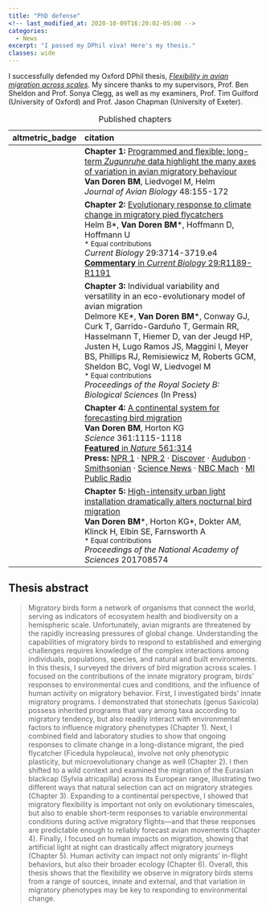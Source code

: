 ```yaml
---
title: "PhD defense"
<!-- last_modified_at: 2020-10-09T16:20:02-05:00 -->
categories:
  - News
excerpt: "I passed my DPhil viva! Here's my thesis."
classes: wide
---
```


I successfully defended my Oxford DPhil thesis,
[*Flexibility in avian migration across scales*](https://ora.ox.ac.uk/objects/uuid:98ba3587-caf5-443c-ac99-153eca360656).
My sincere thanks to my supervisors, Prof. Ben Sheldon and Prof. Sonya Clegg, as well as my examiners, Prof. Tim Guilford (University of Oxford) and Prof. Jason Chapman (University of Exeter).

<script type="text/javascript" src="https://d1bxh8uas1mnw7.cloudfront.net/assets/embed.js"></script>

<table class="publication-table">
<caption>Published chapters</caption>
 <thead>
  <tr>
   <th style="text-align:left;"> altmetric_badge </th>
   <th style="text-align:left;"> citation </th>
  </tr>
 </thead>
<tbody>
  <tr>
   <td style="text-align:left;"> <div data-badge-popover='right' data-badge-type='donut' data-doi='10.1111/jav.01348' data-hide-no-mentions='true' class='altmetric-embed'></div> </td>
   <td style="text-align:left;"> <a class='anchor' id='programmed_and_flexible_long_term_i_zugunruhe_i_data_highlight_the_many_axes_of_variation_in_avian_migratory_behaviour'></a><span class='pub-title'><b>Chapter 1:</b> <a href='https://doi.org/10.1111/jav.01348'>Programmed and flexible: long-term <i>Zugunruhe</i> data highlight the many axes of variation in avian migratory behaviour</a></span><br> <b>Van Doren BM</b>, Liedvogel M, Helm <br> <i>Journal of Avian Biology</i> 48:155-172 <br> </td>
  </tr>
  <tr>
   <td style="text-align:left;"> <div data-badge-popover='right' data-badge-type='donut' data-doi='10.1016/j.cub.2019.08.072' data-hide-no-mentions='true' class='altmetric-embed'></div> </td>
   <td style="text-align:left;"> <a class='anchor' id='evolutionary_response_to_climate_change_in_migratory_pied_flycatchers'></a><span class='pub-title'><b>Chapter 2:</b> <a href='https://doi.org/10.1016/j.cub.2019.08.072'>Evolutionary response to climate change in migratory pied flycatchers</a></span><br> Helm B*, <b>Van Doren BM</b>*, Hoffmann D, Hoffmann U<br><small>* Equal contributions</small> <br> <i>Current Biology</i> 29:3714-3719.e4 <br>        <span class='publication-featured'><a href="http://www.sciencedirect.com/science/article/pii/S0960982219312539"><b>Commentary</b> in <i>Current Biology</i> 29:R1189-R1191</a></span> </td>
  </tr>
  <tr>
   <td style="text-align:left;">  </td>
   <td style="text-align:left;"> <a class='anchor' id='individual_variability_and_versatility_in_an_eco_evolutionary_model_of_avian_migration'></a><span class='pub-title'><b>Chapter 3:</b> Individual variability and versatility in an eco-evolutionary model of avian migration</span><br> Delmore KE*, <b>Van Doren BM</b>*, Conway GJ, Curk T, Garrido-Garduño T, Germain RR, Hasselmann T, Hiemer D, van der Jeugd HP, Justen H, Lugo Ramos JS, Maggini I, Meyer BS, Phillips RJ, Remisiewicz M, Roberts GCM, Sheldon BC, Vogl W, Liedvogel M<br><small>* Equal contributions</small> <br> <i>Proceedings of the Royal Society B: Biological Sciences</i> (In Press) <br> </td>
  </tr>
  <tr>
   <td style="text-align:left;"> <div data-badge-popover='right' data-badge-type='donut' data-doi='10.1126/science.aat7526' data-hide-no-mentions='true' class='altmetric-embed'></div> </td>
   <td style="text-align:left;"> <a class='anchor' id='a_continental_system_for_forecasting_bird_migration'></a><span class='pub-title'><b>Chapter 4:</b> <a href='https://doi.org/10.1126/science.aat7526'>A continental system for forecasting bird migration</a></span><br> <b>Van Doren BM</b>, Horton KG <br> <i>Science</i> 361:1115-1118 <br>        <span class='publication-featured'><a href="https://www.nature.com/articles/d41586-018-06688-4"><b>Featured</b> in <i>Nature</i> 561:314</a></span> <span class='publication-featured'><br><b>Press: </b><a href="https://www.npr.org/2018/09/16/648452136/birdcast-predicting-bird-migrations">NPR 1</a> · <a href="https://www.npr.org/2018/09/13/647464963/migrating-birds-avoid-bad-weather-which-makes-their-paths-predictable">NPR 2</a> · <a href="http://blogs.discovermagazine.com/d-brief/2018/09/13/radar-forecasting-bird-migration">Discover</a> · <a href="https://www.audubon.org/news/a-popular-new-migration-tool-could-save-birds-deadly-building-collisions">Audubon</a> · <a href="https://www.smithsonianmag.com/innovation/scientists-can-predict-when-birds-will-migrate-up-to-week-advance-180970280/">Smithsonian</a> · <a href="http://www.sciencemag.org/news/2018/04/migration-forecasts-could-help-prevent-wind-turbines-and-buildings-killing-millions">Science News</a> · <a href="https://www.nbcnews.com/mach/science/wind-energy-takes-toll-birds-now-there-s-help-ncna866336">NBC Mach</a> · <a href="http://michiganradio.org/post/forecasting-spring-migration-help-birds-avoid-collisions">MI Public Radio</a></span> </td>
  </tr>
  <tr>
   <td style="text-align:left;"> <div data-badge-popover='right' data-badge-type='donut' data-doi='10.1073/pnas.1708574114' data-hide-no-mentions='true' class='altmetric-embed'></div> </td>
   <td style="text-align:left;"> <a class='anchor' id='high_intensity_urban_light_installation_dramatically_alters_nocturnal_bird_migration'></a><span class='pub-title'><b>Chapter 5:</b> <a href='http://www.pnas.org/cgi/doi/10.1073/pnas.17085741144'>High-intensity urban light installation dramatically alters nocturnal bird migration</a></span><br> <b>Van Doren BM</b>*, Horton KG*, Dokter AM, Klinck H, Elbin SE, Farnsworth A<br><small>* Equal contributions</small> <br> <i>Proceedings of the National Academy of Sciences</i> 201708574 <br> </td>
  </tr>

</tbody>
</table>

## Thesis abstract

>Migratory birds form a network of organisms that connect the world, serving as indicators of ecosystem health and biodiversity on a hemispheric scale. Unfortunately, avian migrants are threatened by the rapidly increasing pressures of global change. Understanding the capabilities of migratory birds to respond to established and emerging challenges requires knowledge of the complex interactions among individuals, populations, species, and natural and built environments. In this thesis, I surveyed the drivers of bird migration across scales. I focused on the contributions of the innate migratory program, birds’ responses to environmental cues and conditions, and the influence of human activity on migratory behavior. 
First, I investigated birds’ innate migratory programs. 
I demonstrated that stonechats (genus Saxicola) possess inherited programs that vary among taxa according to migratory tendency, 
but also readily interact with environmental factors to influence migratory phenotypes (Chapter 1). 
Next, I combined field and laboratory studies to show that ongoing responses to climate change in a long-distance migrant, 
the pied flycatcher (Ficedula hypoleuca), involve not only phenotypic plasticity, but microevolutionary change as well (Chapter 2). 
I then shifted to a wild context and examined the migration of the Eurasian blackcap (Sylvia atricapilla) across its European range, 
illustrating two different ways that natural selection can act on migratory strategies (Chapter 3). 
Expanding to a continental perspective, I showed that migratory flexibility is important not only on evolutionary timescales, 
but also to enable short-term responses to variable environmental conditions during active migratory flights—and that these 
responses are predictable enough to reliably forecast avian movements (Chapter 4). Finally, I focused on human impacts on 
migration, showing that artificial light at night can drastically affect migratory journeys (Chapter 5). Human activity 
can impact not only migrants’ in-flight behaviors, but also their broader ecology (Chapter 6). 
Overall, this thesis shows that the flexibility we observe in migratory birds stems from a range of sources, innate and external, and that variation in migratory phenotypes may be key to responding to environmental change. 
